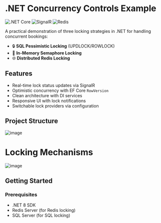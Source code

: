 # .NET Concurrency Controls Example

![.NET Core](https://img.shields.io/badge/.NET-8.0-purple)
![SignalR](https://img.shields.io/badge/SignalR-Yes-blue)
![Redis](https://img.shields.io/badge/Redis-3.1.0-red)

A practical demonstration of three locking strategies in .NET for handling concurrent bookings:

- 🔒 **SQL Pessimistic Locking** (UPDLOCK/ROWLOCK)
- 🧠 **In-Memory Semaphore Locking**
- 🌐 **Distributed Redis Locking**

## Features

- Real-time lock status updates via SignalR
- Optimistic concurrency with EF Core `RowVersion`
- Clean architecture with DI services
- Responsive UI with lock notifications
- Switchable lock providers via configuration

## Project Structure
![image](https://github.com/user-attachments/assets/cdedfabc-4890-4199-a13a-9806762fa604)

# Locking Mechanisms
![image](https://github.com/user-attachments/assets/de0c7507-b444-4bb4-b17d-6c8e0f65a5e5)

## Getting Started

### Prerequisites
- .NET 8 SDK
- Redis Server (for Redis locking)
- SQL Server (for SQL locking)
